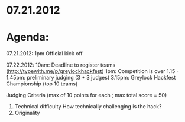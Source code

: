 07.21.2012
==========

Agenda:
=======
07.21.2012: 1pm Official kick off 

07.22.2012: 
10am: Deadline to register teams (http://typewith.me/p/greylockhackfest)
1pm: Competition is over
1.15 - 1.45pm: preliminary judging (3 * 3 judges)
3.15pm: Greylock Hackfest Championship (top 10 teams)

Judging Criteria (max of 10 points for each ; max total score = 50)
1. Technical difficulty
How technically challenging is the hack?
2. Originality


